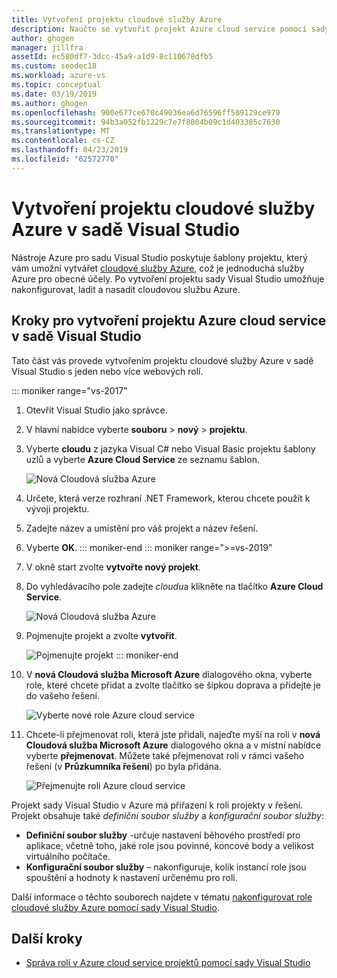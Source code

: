 ```yaml
---
title: Vytvoření projektu cloudové služby Azure
description: Naučte se vytvořit projekt Azure cloud service pomocí sady Visual Studio
author: ghogen
manager: jillfra
assetId: ec580df7-3dcc-45a9-a1d9-8c110678dfb5
ms.custom: seodec18
ms.workload: azure-vs
ms.topic: conceptual
ms.date: 03/19/2019
ms.author: ghogen
ms.openlocfilehash: 900e677ce670c49036ea6d76596ff509129ce979
ms.sourcegitcommit: 94b3a052fb1229c7e7f8804b09c1d403385c7630
ms.translationtype: MT
ms.contentlocale: cs-CZ
ms.lasthandoff: 04/23/2019
ms.locfileid: "62572770"
---
```

# <a name="create-an-azure-cloud-service-project-with-visual-studio"></a>Vytvoření projektu cloudové služby Azure v sadě Visual Studio

Nástroje Azure pro sadu Visual Studio poskytuje šablony projektu, který vám umožní vytvářet [cloudové služby Azure](/azure/cloud-services/cloud-services-choose-me), což je jednoduchá služby Azure pro obecné účely. Po vytvoření projektu sady Visual Studio umožňuje nakonfigurovat, ladit a nasadit cloudovou službu Azure.

## <a name="steps-to-create-an-azure-cloud-service-project-in-visual-studio"></a>Kroky pro vytvoření projektu Azure cloud service v sadě Visual Studio
Tato část vás provede vytvořením projektu cloudové služby Azure v sadě Visual Studio s jeden nebo více webových rolí.

::: moniker range="vs-2017"
1. Otevřít Visual Studio jako správce.

1. V hlavní nabídce vyberte **souboru** > **nový** > **projektu**.

1. Vyberte **cloudu** z jazyka Visual C# nebo Visual Basic projektu šablony uzlů a vyberte **Azure Cloud Service** ze seznamu šablon.

    ![Nová Cloudová služba Azure](./media/vs-azure-tools-azure-project-create/new-project-wizard-for-cloud-service.png)

1. Určete, která verze rozhraní .NET Framework, kterou chcete použít k vývoji projektu.

1. Zadejte název a umístění pro váš projekt a název řešení.

1. Vyberte **OK**.
::: moniker-end
::: moniker range=">=vs-2019"
1. V okně start zvolte **vytvořte nový projekt**.

1. Do vyhledávacího pole zadejte *cloudu*a klikněte na tlačítko **Azure Cloud Service**.

   ![Nová Cloudová služba Azure](./media/vs-azure-tools-azure-project-create/vs-2019/new-project-cloud-service.png)

1. Pojmenujte projekt a zvolte **vytvořit**.

   ![Pojmenujte projekt](./media/vs-azure-tools-azure-project-create/vs-2019/new-project-cloud-service-2.png)
::: moniker-end

1. V **nová Cloudová služba Microsoft Azure** dialogového okna, vyberte role, které chcete přidat a zvolte tlačítko se šipkou doprava a přidejte je do vašeho řešení.

    ![Vyberte nové role Azure cloud service](./media/vs-azure-tools-azure-project-create/new-cloud-service.png)

1. Chcete-li přejmenovat roli, která jste přidali, najeďte myší na roli v **nová Cloudová služba Microsoft Azure** dialogového okna a v místní nabídce vyberte **přejmenovat**. Můžete také přejmenovat roli v rámci vašeho řešení (v **Průzkumníka řešení**) po byla přidána.

    ![Přejmenujte roli Azure cloud service](./media/vs-azure-tools-azure-project-create/new-cloud-service-rename.png)

Projekt sady Visual Studio v Azure má přiřazení k roli projekty v řešení. Projekt obsahuje také *definiční soubor služby* a *konfigurační soubor služby*:

- **Definiční soubor služby** -určuje nastavení běhového prostředí pro aplikace, včetně toho, jaké role jsou povinné, koncové body a velikost virtuálního počítače.
- **Konfigurační soubor služby** – nakonfiguruje, kolik instancí role jsou spouštění a hodnoty k nastavení určenému pro roli.

Další informace o těchto souborech najdete v tématu [nakonfigurovat role cloudové služby Azure pomocí sady Visual Studio](vs-azure-tools-configure-roles-for-cloud-service.md).

## <a name="next-steps"></a>Další kroky
- [Správa rolí v Azure cloud service projektů pomocí sady Visual Studio](./vs-azure-tools-cloud-service-project-managing-roles.md)
